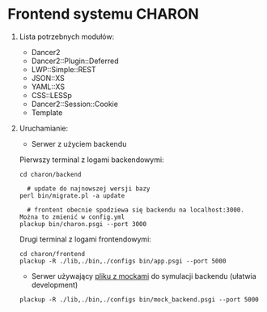 Frontend systemu CHARON
=======================

1. Lista potrzebnych modułów:
   - Dancer2
   - Dancer2::Plugin::Deferred
   - LWP::Simple::REST
   - JSON::XS
   - YAML::XS
   - CSS::LESSp
   - Dancer2::Session::Cookie
   - Template

2. Uruchamianie:

   - Serwer z użyciem backendu
   
   Pierwszy terminal z logami backendowymi:
   ```
   cd charon/backend
   
     # update do najnowszej wersji bazy
   perl bin/migrate.pl -a update 
  
     # frontent obecnie spodziewa się backendu na localhost:3000. Można to zmienić w config.yml
   plackup bin/charon.psgi --port 3000
   ```
   Drugi terminal z logami frontendowymi:
   ```
   cd charon/frontend
   plackup -R ./lib,./bin,./configs bin/app.psgi --port 5000
   ```

   - Serwer używający [pliku z mockami](https://github.com/PZCharon/charon-frontend/blob/develop/configs/mocks.yml) do symulacji backendu (ułatwia development)
   
   ```plackup -R ./lib,./bin,./configs bin/mock_backend.psgi --port 5000```
